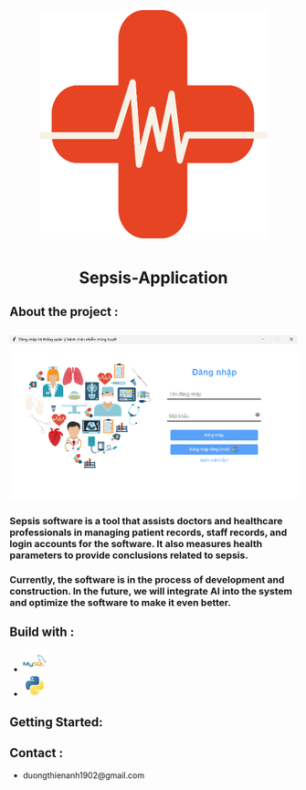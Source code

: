 <p align="center">
    <img src="/For_Github/picture_README/pic_1.png" style="width:400px; height:400px;" alt="ICON BỰ">
</p>
<h1 align="center" style="padding-top:10px">Sepsis-Application</h1>
<h2 align="left">About the project : <h2>
<img src="/For_Github/picture_README/pic_2.png" alt="ảnh dẫn chứng">
<h3>Sepsis software is a tool that assists doctors and healthcare professionals in managing patient records, staff records, and login accounts for the software. It also measures health parameters to provide conclusions related to sepsis.</h3>
<h3>Currently, the software is in the process of development and construction. In the future, we will integrate AI into the system and optimize the software to make it even better.</h3>
<h2>Build with :</h2>
<ul>
    <li>
        <a href="https://www.mysql.com/" target="_blank" rel="noreferrer"> <img src="https://raw.githubusercontent.com/devicons/devicon/master/icons/mysql/mysql-original-wordmark.svg" alt="mysql" width="40" height="40"/> </a>
    </li>
    <li>
        <a href="https://www.python.org" target="_blank" rel="noreferrer"> <img src="https://raw.githubusercontent.com/devicons/devicon/master/icons/python/python-original.svg" alt="python" width="40" height="40"/> </a>
    </li>
</ul>
<h2>Getting Started: </h2>
<h2>Contact :</h2>
<ul>
    <li>duongthienanh1902@gmail.com</li>
</ul>